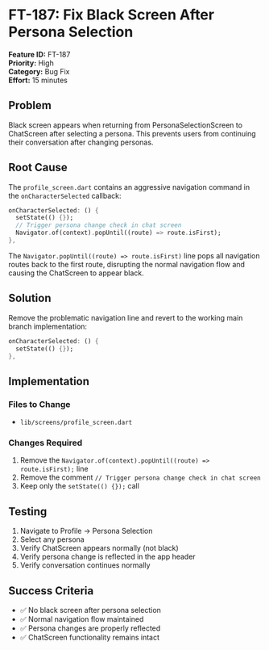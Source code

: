 # FT-187: Fix Black Screen After Persona Selection

**Feature ID:** FT-187  
**Priority:** High  
**Category:** Bug Fix  
**Effort:** 15 minutes  

## Problem

Black screen appears when returning from PersonaSelectionScreen to ChatScreen after selecting a persona. This prevents users from continuing their conversation after changing personas.

## Root Cause

The `profile_screen.dart` contains an aggressive navigation command in the `onCharacterSelected` callback:

```dart
onCharacterSelected: () {
  setState(() {});
  // Trigger persona change check in chat screen
  Navigator.of(context).popUntil((route) => route.isFirst);
},
```

The `Navigator.popUntil((route) => route.isFirst)` line pops all navigation routes back to the first route, disrupting the normal navigation flow and causing the ChatScreen to appear black.

## Solution

Remove the problematic navigation line and revert to the working main branch implementation:

```dart
onCharacterSelected: () {
  setState(() {});
},
```

## Implementation

### Files to Change
- `lib/screens/profile_screen.dart`

### Changes Required
1. Remove the `Navigator.of(context).popUntil((route) => route.isFirst);` line
2. Remove the comment `// Trigger persona change check in chat screen`
3. Keep only the `setState(() {});` call

## Testing

1. Navigate to Profile → Persona Selection
2. Select any persona
3. Verify ChatScreen appears normally (not black)
4. Verify persona change is reflected in the app header
5. Verify conversation continues normally

## Success Criteria

- ✅ No black screen after persona selection
- ✅ Normal navigation flow maintained
- ✅ Persona changes are properly reflected
- ✅ ChatScreen functionality remains intact

